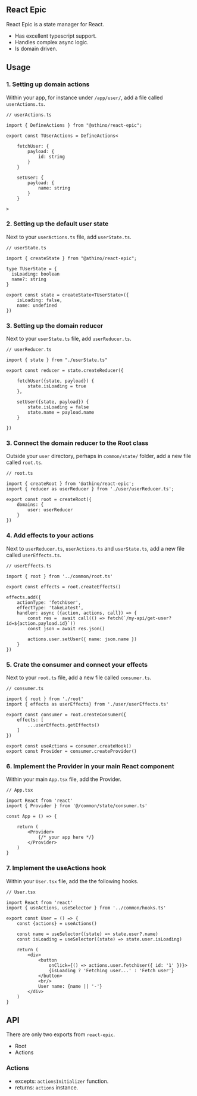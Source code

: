 ## React Epic
React Epic is a state manager for React.
- Has excellent typescript support.
- Handles complex async logic.
- Is domain driven.

## Usage

### 1. Setting up domain actions

Within your app, for instance under `/app/user/`, add a file called `userActions.ts`.

```tsx
// userActions.ts

import { DefineActions } from "@athino/react-epic";

export const TUserActions = DefineActions<

    fetchUser: {
        payload: {
            id: string
        }
    }

    setUser: {
        payload: {
            name: string
        }
    }

>
```

### 2. Setting up the default user state

Next to your `userActions.ts` file, add `userState.ts`.

```tsx
// userState.ts

import { createState } from "@athino/react-epic";

type TUserState = {
  isLoading: boolean
  name?: string
}

export const state = createState<TUserState>({
    isLoading: false,
    name: undefined
})
```


### 3. Setting up the domain reducer

Next to your `userState.ts` file, add `userReducer.ts`.

```tsx
// userReducer.ts

import { state } from "./userState.ts"

export const reducer = state.createReducer({

    fetchUser({state, payload}) {
        state.isLoading = true
    },

    setUser({state, payload}) {
        state.isLoading = false
        state.name = payload.name
    }

})
```

### 3. Connect the domain reducer to the Root class

Outside your `user` directory, perhaps in `common/state/` folder, add a new file called `root.ts`.

```tsx
// root.ts

import { createRoot } from '@athino/react-epic';
import { reducer as userReducer } from './user/userReducer.ts';

export const root = createRoot({
    domains: {
        user: userReducer
    }
})
```

### 4. Add effects to your actions

Next to `userReducer.ts`, `userActions.ts` and `userState.ts`, add a new file called `userEffects.ts`.

```tsx
// userEffects.ts

import { root } from '../common/root.ts'

export const effects = root.createEffects()

effects.add({
    actionType: 'fetchUser',
    effectType: 'takeLatest',
    handler: async ({action, actions, call}) => {
        const res =  await call(() => fetch(`/my-api/get-user?id=${action.payload.id}`))
        const json = await res.json()

        actions.user.setUser({ name: json.name })
    }
})
```

### 5. Crate the consumer and connect your effects

Next to your `root.ts` file, add a new file called `consumer.ts`.

```tsx
// consumer.ts

import { root } from './root'
import { effects as userEffects} from './user/userEffects.ts'

export const consumer = root.createConsumer({
    effects: [
        ...userEffects.getEffects()
    ]
})

export const useActions = consumer.createHook()
export const Provider = consumer.createProvider()
```

### 6. Implement the Provider in your main React component

Within your main `App.tsx` file, add the Provider.

```tsx
// App.tsx

import React from 'react'
import { Provider } from '@/common/state/consumer.ts'

const App = () => {

    return (
        <Provider>
            {/* your app here */}
        </Provider>
    )
}
```

### 7. Implement the useActions hook

Within your `User.tsx` file, add the the following hooks.

```tsx
// User.tsx

import React from 'react'
import { useActions, useSelector } from '../common/hooks.ts'

export const User = () => {
    const {actions} = useActions()

    const name = useSelector((state) => state.user?.name)
    const isLoading = useSelector((state) => state.user.isLoading)

    return (
        <div>
            <button
                onClick={() => actions.user.fetchUser({ id: '1' })}>
                {isLoading ? 'Fetching user...' : 'Fetch user'}
            </button>
            <br/>
            User name: {name || '-'}
        </div>
    )
}
```

## API

There are only two exports from `react-epic`.
- Root
- Actions

### Actions
- excepts: `actionsInitializer` function.
- returns: `actions` instance.
